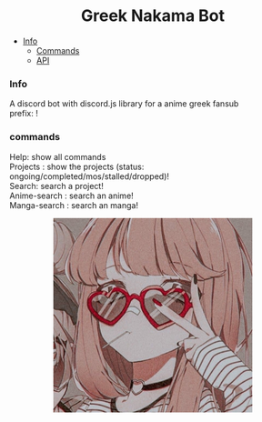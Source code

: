 <h1 align="center"> Greek Nakama Bot </h1>

- [Info](#info)
  - [Commands](#commands)
  - [API](https://github.com/freezegr/greek-nakama-bot/blob/master/api/api.js)

### Info
A discord bot with discord.js library for a anime greek fansub<br/>
prefix: !

### commands 
Help: show all commands<br/>
Projects <status>: show the projects (status: ongoing/completed/mos/stalled/dropped)!<br/>
Search: search a project!<br/>
Anime-search <name>: search an anime!<br/>
Manga-search <name>: search an manga!<br/>

<p align="center">
  <img src="https://raw.githubusercontent.com/freezegr/greek-nakama-bot/master/img/icon.jpg?token=AL4LZTYUUT223OXL63Y66ZLALMKWG" width="350" title="hover text">
</p>

